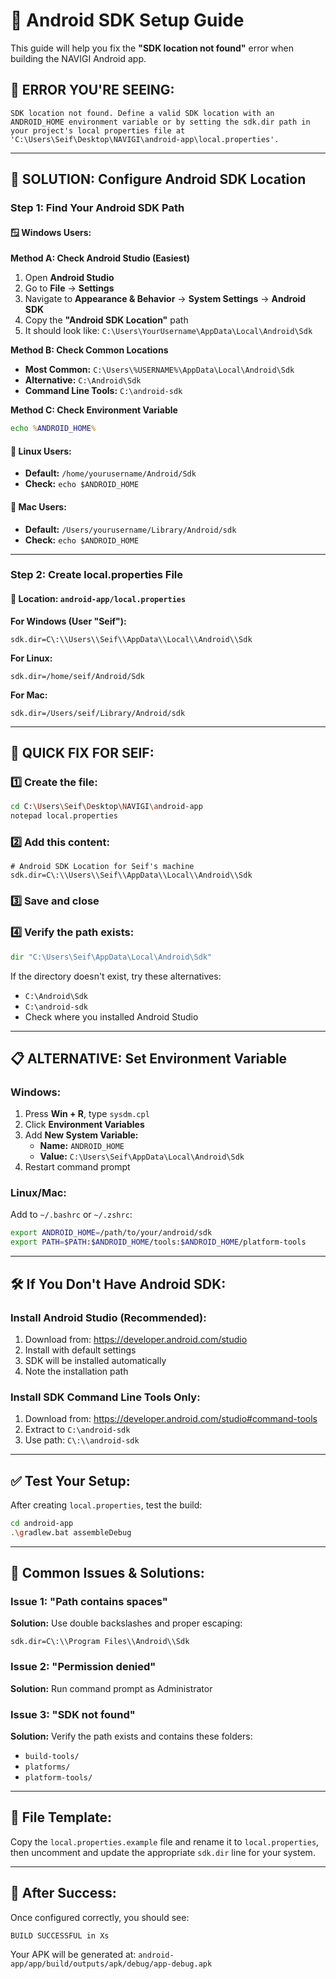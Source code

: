 # 🤖 Android SDK Setup Guide

This guide will help you fix the **"SDK location not found"** error when building the NAVIGI Android app.

## 🚨 **ERROR YOU'RE SEEING:**
```
SDK location not found. Define a valid SDK location with an ANDROID_HOME environment variable or by setting the sdk.dir path in your project's local properties file at 'C:\Users\Seif\Desktop\NAVIGI\android-app\local.properties'.
```

---

## 🔧 **SOLUTION: Configure Android SDK Location**

### **Step 1: Find Your Android SDK Path**

#### **🪟 Windows Users:**

**Method A: Check Android Studio (Easiest)**
1. Open **Android Studio**
2. Go to **File** → **Settings**
3. Navigate to **Appearance & Behavior** → **System Settings** → **Android SDK**
4. Copy the **"Android SDK Location"** path
5. It should look like: `C:\Users\YourUsername\AppData\Local\Android\Sdk`

**Method B: Check Common Locations**
- **Most Common:** `C:\Users\%USERNAME%\AppData\Local\Android\Sdk`
- **Alternative:** `C:\Android\Sdk`
- **Command Line Tools:** `C:\android-sdk`

**Method C: Check Environment Variable**
```cmd
echo %ANDROID_HOME%
```

#### **🐧 Linux Users:**
- **Default:** `/home/yourusername/Android/Sdk`
- **Check:** `echo $ANDROID_HOME`

#### **🍎 Mac Users:**
- **Default:** `/Users/yourusername/Library/Android/sdk`
- **Check:** `echo $ANDROID_HOME`

---

### **Step 2: Create local.properties File**

#### **📁 Location:** `android-app/local.properties`

**For Windows (User "Seif"):**
```properties
sdk.dir=C\:\\Users\\Seif\\AppData\\Local\\Android\\Sdk
```

**For Linux:**
```properties
sdk.dir=/home/seif/Android/Sdk
```

**For Mac:**
```properties
sdk.dir=/Users/seif/Library/Android/sdk
```

---

## 🚀 **QUICK FIX FOR SEIF:**

### **1️⃣ Create the file:**
```bash
cd C:\Users\Seif\Desktop\NAVIGI\android-app
notepad local.properties
```

### **2️⃣ Add this content:**
```properties
# Android SDK Location for Seif's machine
sdk.dir=C\:\\Users\\Seif\\AppData\\Local\\Android\\Sdk
```

### **3️⃣ Save and close**

### **4️⃣ Verify the path exists:**
```cmd
dir "C:\Users\Seif\AppData\Local\Android\Sdk"
```

If the directory doesn't exist, try these alternatives:
- `C:\Android\Sdk`
- `C:\android-sdk`
- Check where you installed Android Studio

---

## 📋 **ALTERNATIVE: Set Environment Variable**

### **Windows:**
1. Press **Win + R**, type `sysdm.cpl`
2. Click **Environment Variables**
3. Add **New System Variable:**
   - **Name:** `ANDROID_HOME`
   - **Value:** `C:\Users\Seif\AppData\Local\Android\Sdk`
4. Restart command prompt

### **Linux/Mac:**
Add to `~/.bashrc` or `~/.zshrc`:
```bash
export ANDROID_HOME=/path/to/your/android/sdk
export PATH=$PATH:$ANDROID_HOME/tools:$ANDROID_HOME/platform-tools
```

---

## 🛠️ **If You Don't Have Android SDK:**

### **Install Android Studio (Recommended):**
1. Download from: https://developer.android.com/studio
2. Install with default settings
3. SDK will be installed automatically
4. Note the installation path

### **Install SDK Command Line Tools Only:**
1. Download from: https://developer.android.com/studio#command-tools
2. Extract to `C:\android-sdk`
3. Use path: `C\:\\android-sdk`

---

## ✅ **Test Your Setup:**

After creating `local.properties`, test the build:

```bash
cd android-app
.\gradlew.bat assembleDebug
```

---

## 🎯 **Common Issues & Solutions:**

### **Issue 1: "Path contains spaces"**
**Solution:** Use double backslashes and proper escaping:
```properties
sdk.dir=C\:\\Program Files\\Android\\Sdk
```

### **Issue 2: "Permission denied"**
**Solution:** Run command prompt as Administrator

### **Issue 3: "SDK not found"**
**Solution:** Verify the path exists and contains these folders:
- `build-tools/`
- `platforms/`
- `platform-tools/`

---

## 📝 **File Template:**

Copy the `local.properties.example` file and rename it to `local.properties`, then uncomment and update the appropriate `sdk.dir` line for your system.

---

## 🎉 **After Success:**

Once configured correctly, you should see:
```
BUILD SUCCESSFUL in Xs
```

Your APK will be generated at:
`android-app/app/build/outputs/apk/debug/app-debug.apk`
